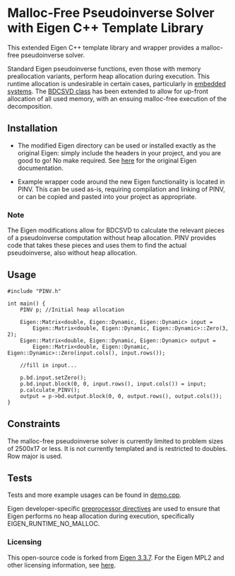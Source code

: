 # Malloc-Free Pseudoinverse Solver with Eigen C++ Template Library
This extended Eigen C++ template library and wrapper provides a malloc-free pseudoinverse solver. 

Standard Eigen pseudoinverse functions, even those with memory preallocation variants, perform heap allocation during execution. This runtime allocation is undesirable in certain cases, particularly in [embedded systems](https://en.wikipedia.org/wiki/The_Power_of_10:_Rules_for_Developing_Safety-Critical_Code). The [BDCSVD class](https://eigen.tuxfamily.org/dox/classEigen_1_1BDCSVD.html) has been extended to allow for up-front allocation of all used memory, with an ensuing malloc-free execution of the decomposition.

## Installation
- The modified Eigen directory can be used or installed exactly as the original Eigen: simply include the headers in your project, and you are good to go! No make required. See [here](https://eigen.tuxfamily.org/dox/GettingStarted.html) for the original Eigen documentation.

- Example wrapper code around the new Eigen functionality is located in PINV. This can be used as-is, requiring compilation and linking of PINV, or can be copied and pasted into your project as appropriate.

### Note
The Eigen modifications allow for BDCSVD to calculate the relevant pieces of a pseudoinverse computation without heap allocation. PINV provides code that takes these pieces and uses them to find the actual pseudoinverse, also without heap allocation.

## Usage
```
#include "PINV.h"

int main() {
    PINV p; //Initial heap allocation

    Eigen::Matrix<double, Eigen::Dynamic, Eigen::Dynamic> input =
        Eigen::Matrix<double, Eigen::Dynamic, Eigen::Dynamic>::Zero(3, 2);
    Eigen::Matrix<double, Eigen::Dynamic, Eigen::Dynamic> output =
        Eigen::Matrix<double, Eigen::Dynamic, Eigen::Dynamic>::Zero(input.cols(), input.rows());

    //fill in input...

    p.bd.input.setZero();
    p.bd.input.block(0, 0, input.rows(), input.cols()) = input;
    p.calculate_PINV();
    output = p->bd.output.block(0, 0, output.rows(), output.cols());
}
```

## Constraints
The malloc-free pseudoinverse solver is currently limited to problem sizes of 2500x17 or less. It is not currently templated and is restricted to doubles. Row major is used.

## Tests
Tests and more example usages can be found in [demo.cpp](demo.cpp). 

Eigen developer-specific [preprocessor directives](https://eigen.tuxfamily.org/dox/classEigen_1_1BDCSVD.html) are used to ensure that Eigen performs no heap allocation during execution, specifically EIGEN_RUNTIME_NO_MALLOC.

### Licensing
This open-source code is forked from [Eigen 3.3.7](https://gitlab.com/libeigen/eigen/-/releases/3.3.7). For the Eigen MPL2 and other licensing information, see [here](https://eigen.tuxfamily.org/index.php?title=Main_Page#License).